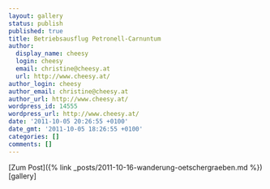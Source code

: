 ```yaml
---
layout: gallery
status: publish
published: true
title: Betriebsausflug Petronell-Carnuntum
author:
  display_name: cheesy
  login: cheesy
  email: christine@cheesy.at
  url: http://www.cheesy.at/
author_login: cheesy
author_email: christine@cheesy.at
author_url: http://www.cheesy.at/
wordpress_id: 14555
wordpress_url: http://www.cheesy.at/
date: '2011-10-05 20:26:55 +0100'
date_gmt: '2011-10-05 18:26:55 +0100'
categories: []
comments: []
---
```


[Zum Post]({% link _posts/2011-10-16-wanderung-oetschergraeben.md %})
[gallery]
